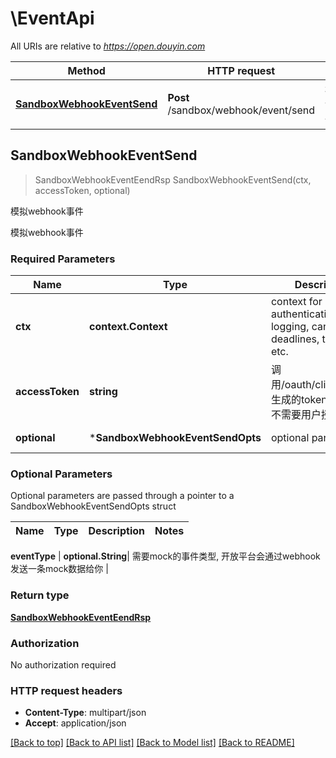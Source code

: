 # \EventApi

All URIs are relative to *https://open.douyin.com*

Method | HTTP request | Description
------------- | ------------- | -------------
[**SandboxWebhookEventSend**](EventApi.md#SandboxWebhookEventSend) | **Post** /sandbox/webhook/event/send | 模拟webhook事件



## SandboxWebhookEventSend

> SandboxWebhookEventEendRsp SandboxWebhookEventSend(ctx, accessToken, optional)

模拟webhook事件

模拟webhook事件

### Required Parameters


Name | Type | Description  | Notes
------------- | ------------- | ------------- | -------------
**ctx** | **context.Context** | context for authentication, logging, cancellation, deadlines, tracing, etc.
**accessToken** | **string**| 调用/oauth/client_token/生成的token，此token不需要用户授权 | 
 **optional** | ***SandboxWebhookEventSendOpts** | optional parameters | nil if no parameters

### Optional Parameters

Optional parameters are passed through a pointer to a SandboxWebhookEventSendOpts struct


Name | Type | Description  | Notes
------------- | ------------- | ------------- | -------------

 **eventType** | **optional.String**| 需要mock的事件类型, 开放平台会通过webhook发送一条mock数据给你 | 

### Return type

[**SandboxWebhookEventEendRsp**](SandboxWebhookEventEendRsp.md)

### Authorization

No authorization required

### HTTP request headers

- **Content-Type**: multipart/json
- **Accept**: application/json

[[Back to top]](#) [[Back to API list]](../README.md#documentation-for-api-endpoints)
[[Back to Model list]](../README.md#documentation-for-models)
[[Back to README]](../README.md)


